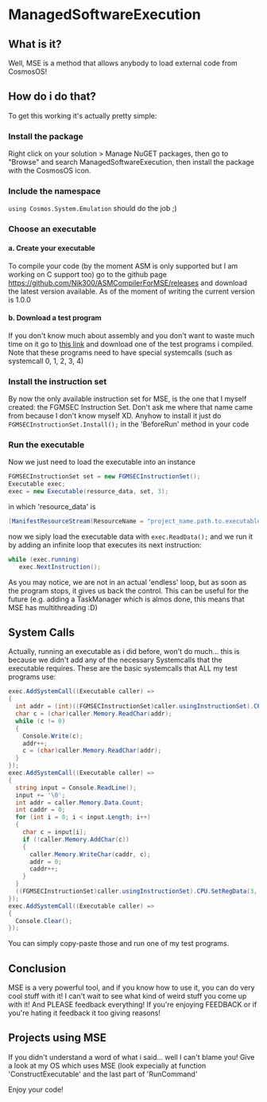 # ManagedSoftwareExecution
## What is it?
Well, MSE is a method that allows anybody to load external code from CosmosOS!
## How do i do that?
To get this working it's actually pretty simple:
### Install the package
Right click on your solution > Manage NuGET packages, then go to "Browse" and search ManagedSoftwareExecution, then install the package with the CosmosOS icon.
### Include the namespace
`using Cosmos.System.Emulation` should do the job ;)
### Choose an executable
#### a. Create your executable
To compile your code (by the moment ASM is only supported but I am working on C support too) go to the github page https://github.com/Nik300/ASMCompilerForMSE/releases and download the latest version available.
As of the moment of writing the current version is 1.0.0
#### b. Download a test program
If you don't know much about assembly and you don't want to waste much time on it go to [this link](https://github.com/Nik300/ASMCompilerForMSE/tree/main/Test%20programs) and download one of the test programs i compiled.
Note that these programs need to have special systemcalls (such as systemcall 0, 1, 2, 3, 4)
### Install the instruction set
By now the only available instruction set for MSE, is the one that I myself created: the FGMSEC Instruction Set. Don't ask me where that name came from because I don't know myself XD.
Anyhow to install it just do
`
FGMSECInstructionSet.Install();
`
in the 'BeforeRun' method in your code
### Run the executable
Now we just need to load the executable into an instance
```C#
FGMSECInstructionSet set = new FGMSECInstructionSet();
Executable exec;
exec = new Executable(resource_data, set, 3);
```
in which 'resource_data' is
```C#
[ManifestResourceStream(ResourceName = "project_name.path.to.executable.extension")] static byte[] resource_data;
```
now we siply load the executable data with `exec.ReadData();` and we run it by adding an infinite loop that executes its next instruction:
```C#
while (exec.running)
   exec.NextInstruction();
```
As you may notice, we are not in an actual 'endless' loop, but as soon as the program stops, it gives us back the control. This can be useful for the future (e.g. adding a TaskManager which is almos done, this means that MSE has multithreading :D)
## System Calls
Actually, running an executable as i did before, won't do much... this is because we didn't add any of the necessary Systemcalls that the executable requires. These are the basic systemcalls that ALL my test programs use:
```C#
exec.AddSystemCall((Executable caller) =>
{
  int addr = (int)((FGMSECInstructionSet)caller.usingInstructionSet).CPU.GetRegData(3);
  char c = (char)caller.Memory.ReadChar(addr);
  while (c != 0)
  {
    Console.Write(c);
    addr++;
    c = (char)caller.Memory.ReadChar(addr);
  }
});
exec.AddSystemCall((Executable caller) =>
{
  string input = Console.ReadLine();
  input += '\0';
  int addr = caller.Memory.Data.Count;
  int caddr = 0;
  for (int i = 0; i < input.Length; i++)
  {
    char c = input[i];
    if (!caller.Memory.AddChar(c))
    {
      caller.Memory.WriteChar(caddr, c);
      addr = 0;
      caddr++;
    }
  }
  ((FGMSECInstructionSet)caller.usingInstructionSet).CPU.SetRegData(3, (uint)addr);
});
exec.AddSystemCall((Executable caller) =>
{
  Console.Clear();
});
```
You can simply copy-paste those and run one of my test programs.
## Conclusion
MSE is a very powerful tool, and if you know how to use it, you can do very cool stuff with it!
I can't wait to see what kind of weird stuff you come up with it!
And PLEASE feedback everything!
If you're enjoying FEEDBACK or if you're hating it feedback it too giving reasons!
## Projects using MSE
If you didn't understand a word of what i said... well I can't blame you! Give a look at my OS which uses MSE (look expecially at function 'ConstructExecutable' and the last part of 'RunCommand'

Enjoy your code!
